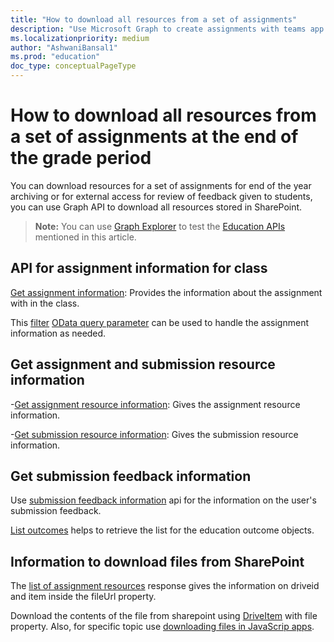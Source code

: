 ```yaml
---
title: "How to download all resources from a set of assignments"
description: "Use Microsoft Graph to create assignments with teams app resource using your own application"
ms.localizationpriority: medium
author: "AshwaniBansal1"
ms.prod: "education"
doc_type: conceptualPageType
---
```


# How to download all resources from a set of assignments at the end of the grade period

You can download resources for a set of assignments for end of the year archiving or for external access for review of feedback given to students, you can use Graph API to download all resources stored in SharePoint.

> **Note:** You can use [Graph Explorer](https://developer.microsoft.com/en-us/graph/graph-explorer) to test the [Education APIs](https://learn.microsoft.com/en-us/graph/msgraph-onboarding-graphexplorer) mentioned in this article.

## API for assignment information for class

[Get assignment information](/graph/api/educationassignment-get): Provides the information about the assignment with in the class.

This [filter](/graph/query-parameters#filter-parameter) [OData query parameter](/graph/query-parameters) can be used to handle the assignment information as needed.

## Get assignment and submission resource information

-[Get assignment resource information](/graph/api/educationassignmentresource-get): Gives the assignment resource information.

-[Get submission resource information](/graph/api/educationsubmissionresource-get): Gives the submission resource information.

## Get submission feedback information

Use [submission feedback information](/graph/education-upload-feedback-resource-overview) api for the information on the user's submission feedback.

[List outcomes](/graph/api/educationsubmission-list-outcomes) helps to retrieve the list for the education outcome objects.

## Information to download files from SharePoint

The [list of assignment resources](/graph/api/educationassignment-list-resources) response gives the information on driveid and item inside the fileUrl property.

Download the contents of the file from sharepoint using [DriveItem](/graph/api/driveitem-get-content) with file property. Also, for specific topic use [downloading files in JavaScrip apps](/graph/api/driveitem-get-content#downloading-files-in-javascript-apps).
